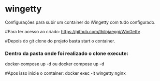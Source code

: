 # wingetty
Configurações para subir um container do Wingetty com tudo configurado.

#Para ter acesso ao criado: https://github.com/thilojaeggi/WinGetty

#Depois do git clone do projeto basta start o container.
### Dentro da pasta onde foi realizado o clone execute:
docker-compose up -d ou docker compose up -d

#Apos isso inicie o container:
docker exec -it wingetty nginx
